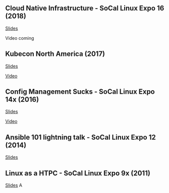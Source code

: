 ## Cloud Native Infrastructure - SoCal Linux Expo 16 (2018)
[Slides](http://bit.ly/cni-scale-16)

Video coming

## Kubecon North America (2017)
[Slides](https://docs.google.com/presentation/d/1-G6M87PUVkrNjCwxtXjqHfwmKF5FJxTD_7vfRzDFFCc/edit?usp=sharing)

[Video](https://bit.ly/justing-kubecon-na-2017)

## Config Management Sucks - SoCal Linux Expo 14x (2016)
[Slides](j.mp/cm-sucks-scale14)

[Video](https://www.youtube.com/watch?v=Ox3UvabiSPQ)

## Ansible 101 lightning talk - SoCal Linux Expo 12 (2014)
[Slides](https://docs.google.com/presentation/d/1_tdbZcCzCyQqLVlkZdhPvi-WkI-W28xB0-sxDDQHzIw/edit?usp=sharing)

## Linux as a HTPC - SoCal Linux Expo 9x (2011)
[Slides](https://docs.google.com/presentation/d/1H9JVE7XmyatkgNybRQWesG960XUv36KXfUSUNfm73tI/edit?usp=sharing&authkey=CPL1zOwF)
A
